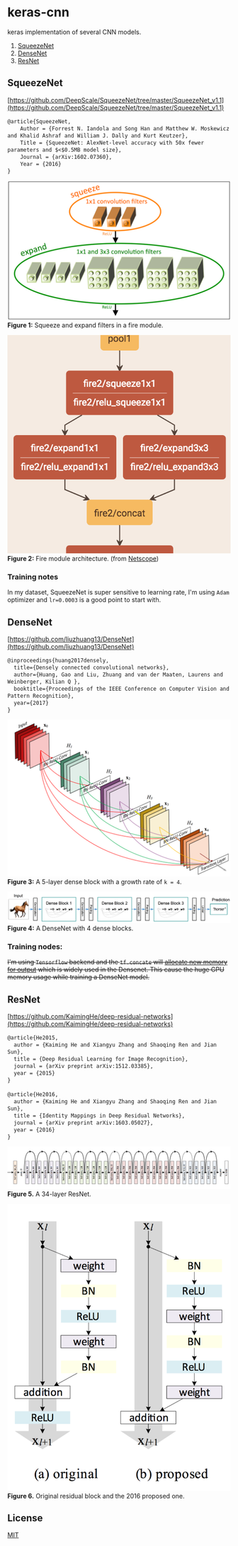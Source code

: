 # keras-cnn
keras implementation of several CNN models.
1. [SqueezeNet](#squeezenet)
2. [DenseNet](#densenet)
3. [ResNet](#resnet)

## SqueezeNet
[https://github.com/DeepScale/SqueezeNet/tree/master/SqueezeNet_v1.1](https://github.com/DeepScale/SqueezeNet/tree/master/SqueezeNet_v1.1)
```
@article{SqueezeNet,
    Author = {Forrest N. Iandola and Song Han and Matthew W. Moskewicz and Khalid Ashraf and William J. Dally and Kurt Keutzer},
    Title = {SqueezeNet: AlexNet-level accuracy with 50x fewer parameters and $<$0.5MB model size},
    Journal = {arXiv:1602.07360},
    Year = {2016}
}
```

![](./assets/squeeze1.png)  
**Figure 1:** Squeeze and expand filters in a fire module.

![](./assets/squeeze2.png)  
**Figure 2:** Fire module architecture. (from [Netscope](http://ethereon.github.io/netscope/quickstart.html))

### Training notes
In my dataset, SqueezeNet is super sensitive to learning rate, I'm using `Adam` optimizer and `lr=0.0003` is a good point to start with.

## DenseNet
[https://github.com/liuzhuang13/DenseNet](https://github.com/liuzhuang13/DenseNet)
```
@inproceedings{huang2017densely,
  title={Densely connected convolutional networks},
  author={Huang, Gao and Liu, Zhuang and van der Maaten, Laurens and Weinberger, Kilian Q },
  booktitle={Proceedings of the IEEE Conference on Computer Vision and Pattern Recognition},
  year={2017}
}
```
![](./assets/densenet1.png)  
**Figure 3:** A 5-layer dense block with a growth rate of `k = 4`.

![](./assets/densenet2.png)  
**Figure 4:** A DenseNet with 4 dense blocks.

### Training nodes:
~~I'm using `Tensorflow` backend and the `tf.concate` will [allocate new memory for output](https://github.com/tensorflow/tensorflow/blob/master/tensorflow/core/kernels/concat_op.cc#L130) which is widely used in the Densenet. This cause the huge GPU memory usage while training a DenseNet model.~~


## ResNet
[https://github.com/KaimingHe/deep-residual-networks](https://github.com/KaimingHe/deep-residual-networks)
```
@article{He2015,
  author = {Kaiming He and Xiangyu Zhang and Shaoqing Ren and Jian Sun},
  title = {Deep Residual Learning for Image Recognition},
  journal = {arXiv preprint arXiv:1512.03385},
  year = {2015}
}

@article{He2016,
  author = {Kaiming He and Xiangyu Zhang and Shaoqing Ren and Jian Sun},
  title = {Identity Mappings in Deep Residual Networks},
  journal = {arXiv preprint arXiv:1603.05027},
  year = {2016}
}
```
![](./assets/resnet1.png)  
**Figure 5.** A 34-layer ResNet.

![](./assets/resnet2.png)  
**Figure 6.** Original residual block and the 2016 proposed one.

## License
[MIT](https://opensource.org/licenses/MIT)
